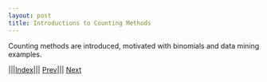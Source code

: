```yaml
---
layout: post
title: Introductions to Counting Methods
---
```


Counting methods are introduced, motivated with binomials and data mining examples.

|||[Index](../../)||| [Prev](../functions/mod/)||| [Next](combinations)
